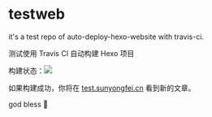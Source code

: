 # testweb

it's a test repo of auto-deploy-hexo-website with travis-ci.  

测试使用 Travis CI 自动构建 Hexo 项目  

构建状态：![](https://travis-ci.org/heart4lor/testweb.svg?branch=source)  

如果构建成功，你将在 [test.sunyongfei.cn](test.sunyongfei.cn) 看到新的文章。

god bless 🙏
